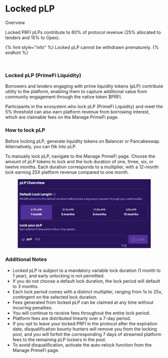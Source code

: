 # Locked pLP

Overview

Locked PRFI pLPs contribute to 60% of protocol revenue (25% allocated to lenders and 15% to Opex).

{% hint style="info" %}
Locked pLP cannot be withdrawn prematurely.
{% endhint %}

<figure><img src="../.gitbook/assets/PF Whitepaper (2) (2).jpg" alt=""><figcaption></figcaption></figure>

### Locked pLP (PrimeFi Liquidity)

Borrowers and lenders engaging with prime liquidity tokens (pLP) contribute utility to the platform, enabling them to capture additional value from community engagement through the native token $PRFI.

Participants in the ecosystem who lock pLP (PrimeFi Liquidity) and meet the 5% threshold can also earn platform revenue from borrowing interest, which are claimable fees on the Manage PrimeFi page.

### How to lock pLP

Before locking pLP, generate liquidity tokens on Balancer or Pancakeswap. Alternatively, you can flik into pLP.

To manually lock pLP, navigate to the Manage PrimeFi page. Choose the amount of pLP tokens to lock and the lock duration of one, three, six, or twelve months. Each duration corresponds to a multiplier, with a 12-month lock earning 25X platform revenue compared to one month.

<figure><img src="../.gitbook/assets/image (125).png" alt=""><figcaption></figcaption></figure>

### Additional Notes

* Locked pLP is subject to a mandatory variable lock duration (1 month to 1 year), and early unlocking is not permitted.
* If you do not choose a default lock duration, the lock period will default to 3 months.
* Each lock period comes with a distinct multiplier, ranging from 1x to 25x, contingent on the selected lock duration.
* Fees generated from locked pLP can be claimed at any time without incurring penalties.
* You will continue to receive fees throughout the entire lock period.
* Platform fees are distributed linearly over a 7-day period.
* If you opt to leave your locked PRFI in the protocol after the expiration date, disqualification bounty hunters will remove you from the locking pool, and you will forfeit the corresponding 7 days of streamed platform fees to the remaining pLP lockers in the pool.
* To avoid disqualification, activate the auto-relock function from the Manage PrimeFi page.
